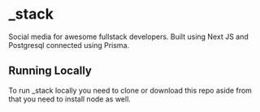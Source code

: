 # _stack

Social media for awesome fullstack developers. Built using Next
JS and Postgresql connected using Prisma. 

## Running Locally

To run _stack locally you need to clone or download this repo aside
from that you need to install node as well. 
